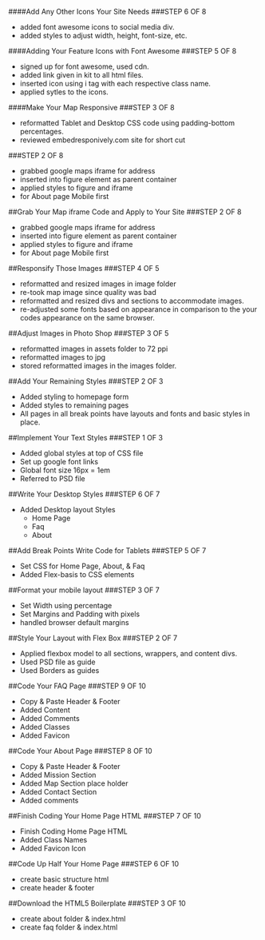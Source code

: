 ####Add Any Other Icons Your Site Needs
###STEP 6 OF 8
- added font awesome icons to social media div.
- added styles to adjust width, height, font-size, etc.

####Adding Your Feature Icons with Font Awesome
###STEP 5 OF 8
- signed up for font awesome, used cdn.
- added link given in kit to all html files.
- inserted icon using i tag with each respective class name.
- applied sytles to the icons.

####Make Your Map Responsive
###STEP 3 OF 8
- reformatted Tablet and Desktop CSS code using padding-bottom percentages.
- reviewed embedresponively.com site for short cut

###STEP 2 OF 8
- grabbed google maps iframe for address
- inserted into figure element as parent container
- applied styles to figure and iframe
- for About page Mobile first

##Grab Your Map iframe Code and Apply to Your Site
###STEP 2 OF 8
- grabbed google maps iframe for address
- inserted into figure element as parent container
- applied styles to figure and iframe
- for About page Mobile first

##Responsify Those Images
###STEP 4 OF 5
- reformatted and resized images in image folder
- re-took map image since quality was bad
- reformatted and resized divs and sections to accommodate images.
- re-adjusted some fonts based on appearance in comparison to the your codes appearance on the same browser.

##Adjust Images in Photo Shop
###STEP 3 OF 5
- reformatted images in assets folder to 72 ppi
- reformatted images to jpg
- stored reformatted images in the images folder.

##Add Your Remaining Styles
###STEP 2 OF 3
- Added styling to homepage form
- Added styles to remaining pages
- All pages in all break points have layouts and fonts and basic styles in place.

##Implement Your Text Styles
###STEP 1 OF 3
- Added global styles at top of CSS file
- Set up google font links
- Global font size 16px = 1em
- Referred to PSD file

##Write Your Desktop Styles
###STEP 6 OF 7
- Added Desktop layout Styles
  - Home Page
  - Faq
  - About

##Add Break Points Write Code for Tablets
###STEP 5 OF 7
- Set CSS for Home Page, About, & Faq
- Added Flex-basis to CSS elements

##Format your mobile layout
###STEP 3 OF 7
- Set Width using percentage
- Set Margins and Padding with pixels
- handled browser default margins

##Style Your Layout with Flex Box
###STEP 2 OF 7
- Applied flexbox model to all sections, wrappers, and content divs.
- Used PSD file as guide
- Used Borders as guides

##Code Your FAQ Page
###STEP 9 OF 10
- Copy & Paste Header & Footer
- Added Content
- Added Comments
- Added Classes
- Added Favicon

##Code Your About Page
###STEP 8 OF 10
- Copy & Paste Header & Footer
- Added Mission Section
- Added Map Section place holder
- Added Contact Section
- Added comments

##Finish Coding Your Home Page HTML
###STEP 7 OF 10
- Finish Coding Home Page HTML
- Added Class Names
- Added Favicon Icon

##Code Up Half Your Home Page
###STEP 6 OF 10
- create basic structure html
- create header & footer

##Download the HTML5 Boilerplate
###STEP 3 OF 10
- create about folder & index.html
- create faq folder & index.html
